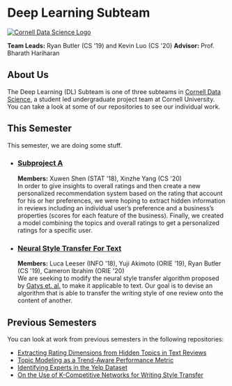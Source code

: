 # Deep Learning Subteam

[![Cornell Data Science Logo](img/CDS-banner.png)](cornelldata.science)


**Team Leads:** Ryan Butler (CS '19) and Kevin Luo (CS '20)
**Advisor:** Prof. Bharath Hariharan

## About Us
The Deep Learning (DL) Subteam is one of three subteams in [Cornell Data Science](cornelldata.science), a student led undergraduate project team at Cornell University. You can take a look at some of our repositories to see our individual work.

## This Semester

This semester, we are doing some stuff.

* ### [**Subproject A**](/SubprojectA)

   **Members:** Xuwen Shen (STAT '18), Xinzhe Yang (CS '20)   
   In order to give insights to overall ratings and then create a new personalized recommendation system based on the rating that account for his or her preferences, we were hoping to extract hidden information in reviews including an individual user’s preference and a business’s properties (scores for each feature of the business). Finally, we created a model combining the topics and overall ratings to get a personalized ratings for a specific user.

* ### [**Neural Style Transfer For Text**](/dl_style_transfer)   
  **Members:** Luca Leeser (INFO '18), Yuji Akimoto (ORIE '19), Ryan Butler (CS '19), Cameron Ibrahim (ORIE '20)   
  We are seeking to modify the neural style transfer algorithm proposed by [Gatys et. al.](https://arxiv.org/abs/1508.06576) to make it applicable to text. Our goal is to devise an algorithm that is able to transfer the writing style of one review onto the content of another.   

## Previous Semesters
You can look at work from previous semesters in the following repositories:
* [Extracting Rating Dimensions from Hidden Topics in Text Reviews](/latent_variable/submission/extracting-rating-dimensions.pdf)
* [Topic Modeling as a Trend-Aware Performance Metric](/topic_over_time/submission/CDS_final_submission.pdf)
* [Identifying Experts in the Yelp Dataset](/local-experts/submission/Final_Paper.pdf)
* [On the Use of K-Competitive Networks for Writing Style Transfer](/dl_style_transfer/submission/k-competitive-networks.pdf)
